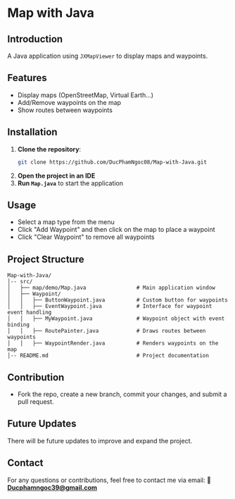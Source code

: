 # Map with Java

## Introduction
A Java application using `JXMapViewer` to display maps and waypoints.

## Features
- Display maps (OpenStreetMap, Virtual Earth...)
- Add/Remove waypoints on the map
- Show routes between waypoints

## Installation
1. **Clone the repository**:
   ```sh
   git clone https://github.com/DucPhamNgoc08/Map-with-Java.git
   ```
2. **Open the project in an IDE**
3. **Run `Map.java`** to start the application

## Usage
- Select a map type from the menu
- Click "Add Waypoint" and then click on the map to place a waypoint
- Click "Clear Waypoint" to remove all waypoints

## Project Structure
```
Map-with-Java/
│-- src/
│   ├── map/demo/Map.java                # Main application window
│   ├── Waypoint/
│   │   ├── ButtonWaypoint.java          # Custom button for waypoints
│   │   ├── EventWaypoint.java           # Interface for waypoint event handling
│   │   ├── MyWaypoint.java              # Waypoint object with event binding
│   │   ├── RoutePainter.java            # Draws routes between waypoints
│   │   ├── WaypointRender.java          # Renders waypoints on the map
│-- README.md                            # Project documentation
```

## Contribution
- Fork the repo, create a new branch, commit your changes, and submit a pull request.

## Future Updates
There will be future updates to improve and expand the project.

## Contact
For any questions or contributions, feel free to contact me via email:
📧 **Ducphamngoc39@gmail.com**




